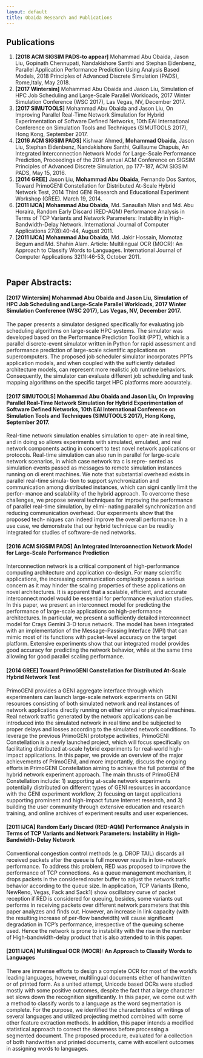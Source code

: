 ```yaml
---
layout: default
title: Obaida Research and Publications
---
```


<div id ="research">

<p>

## Publications

1. <b>[2018 ACM SIGSIM PADS-to appear]</b> Mohammad Abu Obaida, Jason Liu, Gopinath Chennupati, Nandakishore Santhi and  Stephan Eidenbenz, Parallel Application Performance Prediction Using Analysis Based Models, 2018 Principles of Advanced Discrete Simulation (PADS), Rome,Italy, May 2018.
2. <b>[2017 Wintersim]</b> Mohammad Abu Obaida and Jason Liu, Simulation of HPC Job Scheduling and Large-Scale Parallel Workloads, 2017 Winter Simulation Conference (WSC 2017), Las Vegas, NV, December 2017.
3. <b>[2017 SIMUTOOLS]</b> Mohammad Abu Obaida and Jason Liu, On Improving Parallel Real-Time Network Simulation for Hybrid Experimentation of Software Defined Networks, 10th EAI International Conference on Simulation Tools and Techniques (SIMUTOOLS 2017), Hong Kong, September 2017.
4. <b>[2016 ACM SIGSIM PADS]</b> Kishwar Ahmed, <b>Mohammad Obaida</b>, Jason Liu, Stephan Eidenbenz, Nandakishore Santhi, Guillaume Chapuis, An Integrated Interconnection Network Model for Large-Scale Performance Prediction, Proceedings of the 2016 annual ACM Conference on SIGSIM Principles of Advanced Discrete Simulation, pp 177-187, ACM SIGSIM PADS, May 15, 2016.
5. <b>[2014 GREE]</b> Jason Liu, <b>Mohammad Abu Obaida</b>, Fernando Dos Santos, Toward PrimoGENI Constellation for Distributed At-Scale Hybrid Network Test, 2014 Third GENI Research and Educational Experiment Workshop (GREE). March 19, 2014. 
6. <b>[2011 IJCA]</b> <b>Mohammad Abu Obaida</b>, Md. Sanaullah Miah and Md. Abu Horaira, Random Early Discard (RED-AQM) Performance Analysis in Terms of TCP Variants and Network Parameters: Instability in High-Bandwidth-Delay Network. International Journal of Computer Applications 27(8):40-44, August 2011.
7. <b>[2011 IJCA]</b> <b>Mohammad Abu Obaida</b>, Md. Jakir Hossain, Momotaz Begum and Md. Shahin Alam. Article: Multilingual OCR (MOCR): An Approach to Classify Words to Languages. International Journal of Computer Applications 32(1):46-53, October 2011.
<br><br>

</p>

## Paper Abstracts:


<p><h4> [2017 Wintersim] Mohammad Abu Obaida and Jason Liu, Simulation of HPC Job Scheduling and Large-Scale Parallel Workloads, 2017 Winter Simulation Conference (WSC 2017), Las Vegas, NV, December 2017. </h4>
The paper presents a simulator designed specifically for evaluating
job scheduling algorithms on large-scale HPC systems.  The simulator
was developed based on the Performance Prediction Toolkit (PPT), which
is a parallel discrete-event simulator written in Python for rapid
assessment and performance prediction of large-scale scientific
applications on supercomputers.  The proposed job scheduler simulator
incorporates PPTs application models, and when coupled with the
sufficiently detailed architecture models, can represent more
realistic job runtime behaviors.  Consequently, the simulator can
evaluate different job scheduling and task mapping algorithms on the
specific target HPC platforms more accurately.
</p>


<p><h4>[2017 SIMUTOOLS] Mohammad Abu Obaida and Jason Liu, On Improving Parallel Real-Time Network Simulation for Hybrid Experimentation of Software Defined Networks, 10th EAI International Conference on Simulation Tools and Techniques (SIMUTOOLS 2017), Hong Kong, September 2017.</h4>
Real-time network simulation enables simulation to oper- ate in real time, and in doing so allows experiments with simulated, emulated, and real network components acting in concert to test novel network applications or protocols. Real-time simulation can also run in parallel for large-scale network scenarios, in which case network tra c is repre- sented as simulation events passed as messages to remote simulation instances running on di erent machines. We note that substantial overhead exists in parallel real-time simula- tion to support synchronization and communication among distributed instances, which can signi cantly limit the perfor- mance and scalability of the hybrid approach. To overcome these challenges, we propose several techniques for improving the performance of parallel real-time simulation, by elimi- nating parallel synchronization and reducing communication overhead. Our experiments show that the proposed tech- niques can indeed improve the overall performance. In a use case, we demonstrate that our hybrid technique can be readily integrated for studies of software-de ned networks.
</p>

<p>
<h4> [2016 ACM SIGSIM PADS] An Integrated Interconnection Network Model for Large-Scale Performance Prediction</h4>

Interconnection network is a critical component of high-performance computing architecture and application co-design. For many scientific applications, the increasing communication complexity poses a serious concern as it may hinder the scaling properties of these applications on novel architectures. It is apparent that a scalable, efficient, and accurate interconnect model would be essential for performance evaluation studies. In this paper, we present an interconnect model for predicting the performance of large-scale applications on high-performance architectures. In particular, we present a sufficiently detailed interconnect model for Crays Gemini 3-D torus network. The model has been integrated with an implementation of the Message-Passing Interface (MPI) that can mimic most of its functions with packet-level accuracy on the target platform. Extensive experiments show that our integrated model provides good accuracy for predicting the network behavior, while at the same time allowing for good parallel scaling performance.
</p>

<p> <h4> [2014 GREE] Toward PrimoGENI Constellation for Distributed At-Scale Hybrid Network Test</h4>
PrimoGENI provides a GENI aggregate interface through which experimenters can launch large-scale network experiments on GENI resources consisting of both simulated network and real instances of network applications directly running on either virtual or physical machines. Real network traffic generated by the network applications can be introduced into the simulated network in real time and be subjected to proper delays and losses according to the simulated network conditions. To leverage the previous PrimoGENI prototype activities, PrimoGENI Constellation is a newly launched project, which will focus specifically on facilitating distributed at-scale hybrid experiments for real-world high-impact applications. In this paper, we provide an overview of the major achievements of PrimoGENI, and more importantly, discuss the ongoing efforts in PrimoGENI Constellation aiming to achieve the full potential of the hybrid network experiment approach. The main thrusts of PrimoGENI Constellation include: 1) supporting at-scale network experiments potentially distributed on different types of GENI resources in accordance with the GENI experiment workflow, 2) focusing on target applications supporting prominent and high-impact future Internet research, and 3) building the user community through extensive education and research training, and online archives of experiment results and user experiences.
</p>

<p> <h4>[2011 IJCA] Random Early Discard (RED-AQM) Performance Analysis in Terms of TCP Variants and Network Parameters: Instability in High-Bandwidth-Delay Network</h4>
Conventional congestion control methods (e.g. DROP TAIL) discards all received packets after the queue is full moreover results in low-network performance. To address this problem, RED was proposed to improve the performance of TCP connections. As a queue management mechanism, it drops packets in the considered router buffer to adjust the network traffic behavior according to the queue size. In application, TCP Variants (Reno, NewReno, Vegas, Fack and Sack1) show oscillatory curve of packet reception if RED is considered for queuing, besides, some variants out performs in receiving packets over different network parameters that this paper analyzes and finds out. However, an increase in link capacity (with the resulting increase of per-flow bandwidth) will cause significant degradation in TCP’s performance, irrespective of the queuing scheme used. Hence the network is prone to instability with the rise in the number of High-bandwidth-delay product that is also attended to in this paper.
</p>

<p>
<h4> [2011 IJCA] Multilingual OCR (MOCR): An Approach to Classify Words to Languages </h4>
There are immense efforts to design a complete OCR for most of the world’s leading languages, however, multilingual documents either of handwritten or of printed form. As a united attempt, Unicode based OCRs were studied mostly with some positive outcomes, despite the fact that a large character set slows down the recognition significantly. In this paper, we come out with a method to classify words to a language as the word segmentation is complete. For the purpose, we identified the characteristics of writings of several languages and utilized projecting method combined with some other feature extraction methods. In addition, this paper intends a modified statistical approach to correct the skewness before processing a segmented document. The proposed procedure, evaluated for a collection of both handwritten and printed documents, came with excellent outcomes in assigning words to languages.
</p>

</div>
